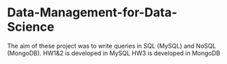 # Data-Management-for-Data-Science
The aim of these project was to write queries in SQL (MySQL) and NoSQL (MongoDB). HW1&amp;2 is developed in MySQL  HW3 is developed in MongoDB
